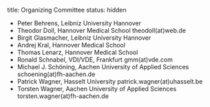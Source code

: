 title: Organizing Committee
status: hidden

* Peter Behrens, Leibniz University Hannover
* Theodor Doll, Hannover Medical School
    theodoll(at)web.de
* Birgit Glasmacher, Leibniz University Hannover
* Andrej Kral, Hannover Medical School
* Thomas Lenarz, Hannover Medical School
* Ronald Schnabel, VDI/VDE, Frankfurt
    gmm(at)vde.com
* Michael J. Schöning, Aachen University of Applied Sciences
    schoening(at)fh-aachen.de
* Patrick Wagner, Hasselt University
    patrick.wagner(at)uhasselt.be
* Torsten Wagner, Aachen University of Applied Sciences
	torsten.wagner(at)fh-aachen.de
